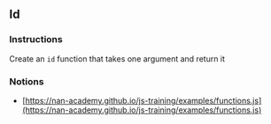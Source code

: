 ## Id

### Instructions

Create an `id` function that takes one argument and return it


### Notions

- [https://nan-academy.github.io/js-training/examples/functions.js](https://nan-academy.github.io/js-training/examples/functions.js)
